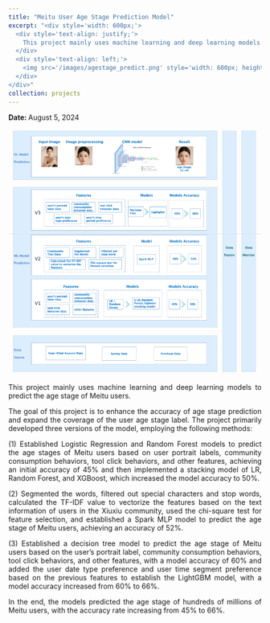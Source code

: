 ```yaml
---
title: "Meitu User Age Stage Prediction Model"
excerpt: "<div style='width: 600px;'>
  <div style='text-align: justify;'> 
    This project mainly uses machine learning and deep learning models to predict the age stage of Meitu users. 
  </div>
  <div style='text-align: left;'>
    <img src='/images/agestage_predict.png' style='width: 600px; height: auto; display: block;' alt='meitu membership user'>
  </div>
</div>"
collection: projects
---
```


<p class="page__date">
  <strong>
    <i class="fa fa-fw fa-calendar" aria-hidden="true"></i> 
    Date:
  </strong> 
  <time datetime="2024-08-05">
    August 5, 2024
  </time>
</p>

<img src='/images/agestage_predict.png' style='width: 800px; height: auto;'>

<p style="text-align: justify;">This project mainly uses machine learning and deep learning models to predict the age stage of Meitu users.</p>


<p style="text-align: justify;">The goal of this project is to enhance the accuracy of age stage prediction and expand the coverage of the user age stage label. The project primarily developed three versions of the model, employing the following methods:</p>


<p style="text-align: justify;">(1) Established Logistic Regression and Random Forest models to predict the age stages of Meitu users based on user portrait labels, community consumption behaviors, tool click behaviors, and other features, achieving an initial accuracy of 45% and then implemented a stacking model of LR, Random Forest, and XGBoost, which increased the model accuracy to 50%.</p>


<p style="text-align: justify;">(2) Segmented the words, filtered out special characters and stop words, calculated the TF-IDF value to vectorize the features based on the text information of users in the Xiuxiu community, used the chi-square test for feature selection, and established a Spark MLP model to predict the age stage of Meitu users, achieving an accuracy of 52%.</p>


<p style="text-align: justify;">(3) Established a decision tree model to predict the age stage of Meitu users based on the user’s portrait label, community consumption behaviors, tool click behaviors, and other features, with a model accuracy of 60% and added the user date type preference and user time segment preference based on the previous features to establish the LightGBM model, with a model accuracy increased from 60% to 66%.</p>


<p style="text-align: justify;">In the end, the models predicted the age stage of hundreds of millions of Meitu users, with the accuracy rate increasing from 45% to 66%.</p>

